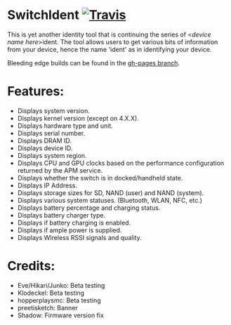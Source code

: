 # SwitchIdent [![Travis](https://img.shields.io/travis/joel16/SwitchIdent.svg?style=flat-square)](https://github.com/joel16/SwitchIdent/tree/gh-pages)

This is yet another identity tool that is continuing the series of <*device name here*>ident. The tool allows users to get various bits of information from your device, hence the name 'ident' as in identifying your device.

Bleeding edge builds can be found in the [gh-pages branch](https://github.com/joel16/SwitchIdent/tree/gh-pages).

# Features: 
- Displays system version.
- Displays kernel version (except on 4.X.X).
- Displays hardware type and unit.
- Displays serial number.
- Displays DRAM ID.
- Displays device ID.
- Displays system region.
- Displays CPU and GPU clocks based on the performance configuration returned by the APM service.
- Displays whether the switch is in docked/handheld state.
- Displays IP Address.
- Displays storage sizes for SD, NAND (user) and NAND (system).
- Displays various system statuses. (Bluetooth, WLAN, NFC, etc.)
- Displays battery percentage and charging status.
- Displays battery charger type.
- Displays if battery charging is enabled.
- Displays if ample power is supplied.
- Displays WIreless RSSI signals and quality.

# Credits:
- Eve/Hikari/Junko: Beta testing
- Klodeckel: Beta testing
- hopperplaysmc: Beta testing
- preetisketch: Banner
- Shadow: Firmware version fix
